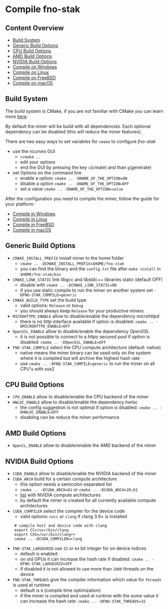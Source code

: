 # Compile fno-stak

## Content Overview
* [Build System](#build-system)
* [Generic Build Options](#generic-build-options)
* [CPU Build Options](#cpu-build-options)
* [AMD Build Options](#amd-build-options)
* [NVIDIA Build Options](#nvidia-build-options)
* [Compile on Windows](compile_Windows.md)
* [Compile on Linux](compile_Linux.md)
* [Compile on FreeBSD](compile_FreeBSD.md)
* [Compile on macOS](compile_macOS.md)

## Build System

The build system is CMake, if you are not familiar with CMake you can learn more [here](https://cmake.org/runningcmake/).

By default the miner will be build with all dependencies. Each optional dependency can be disabled (this will reduce the miner features).

There are two easy ways to set variables for `cmake` to configure *fno-stak*
- use the ncurses GUI
  - `ccmake ..`
  - edit your options
  - end the GUI by pressing the key `c`(create) and than `g`(generate)
- set Options on the command line
  - enable a option: `cmake .. -DNAME_OF_THE_OPTION=ON`
  - disable a option `cmake .. -DNAME_OF_THE_OPTION=OFF`
  - set a value `cmake .. -DNAME_OF_THE_OPTION=value`

After the configuration you need to compile the miner, follow the guide for your platform:
* [Compile in Windows](compile_Windows.md)
* [Compile in Linux](compile_Linux.md)
* [Compile in FreeBSD](compile_FreeBSD.md)
* [Compile in macOS](compile_macOS.md)

## Generic Build Options
- `CMAKE_INSTALL_PREFIX` install miner to the home folder
  - `cmake .. -DCMAKE_INSTALL_PREFIX=$HOME/fno-stak`
  - you can find the binary and the `config.txt` file after `make install` in `$HOME/fno-stak/bin`
- `CMAKE_LINK_STATIC` link libgcc and libstdc++ libraries static (default OFF)
  - disable with `cmake .. -DCMAKE_LINK_STATIC=ON`
  - if you use static compile to run the miner on another system set `-DFNO-STAK_COMPILE=generic`
- `CMAKE_BUILD_TYPE` set the build type
  - valid options: `Release` or `Debug`
  - you should always keep `Release` for your productive miners
- `MICROHTTPD_ENABLE` allow to disable/enable the dependency *microhttpd*
  - there is no *http* interface available if option is disabled: `cmake .. -DMICROHTTPD_ENABLE=OFF`
- `OpenSSL_ENABLE` allow to disable/enable the dependency *OpenSSL*
  - it is not possible to connect to a *https* secured pool if option is disabled: `cmake .. -DOpenSSL_ENABLE=OFF`
- `FNO-STAK_COMPILE` select the CPU compute architecture (default: native)
  - native means the miner binary can be used only on the system where it is compiled but will archive the highest hash rate
  - use `cmake .. -DFNO-STAK_COMPILE=generic` to run the miner on all CPU's with sse2

## CPU Build Options

- `CPU_ENABLE` allow to disable/enable the CPU backend of the miner
- `HWLOC_ENABLE` allow to disable/enable the dependency *hwloc*
  - the config suggestion is not optimal if option is disabled: `cmake .. -DHWLOC_ENABLE=OFF`
  - disabling can be reduce the miner performance

## AMD Build Options

- `OpenCL_ENABLE` allow to disable/enable the AMD backend of the miner

## NVIDIA Build Options

- `CUDA_ENABLE` allow to disable/enable the NVIDIA backend of the miner
- `CUDA_ARCH` build for a certain compute architecture
  - this option needs a semicolon separated list
  - `cmake .. -DCUDA_ARCH=61` or `cmake .. -DCUDA_ARCH=20;61`
  - [list](https://developer.nvidia.com/cuda-gpus) with NVIDIA compute architectures
  - by default the miner is created for all currently available compute architectures
- `CUDA_COMPILER` select the compiler for the device code
  - valid options: `nvcc` or `clang` if clang 3.9+ is installed
```
    # compile host and device code with clang
    export CC=/usr/bin/clang
    export CXX=/usr/bin/clang++
    cmake .. -DCUDA_COMPILER=clang
```
- `FNO-STAK_LARGEGRID` use `32` or `64` bit integer for on device indices
  - default is enabled
  - on old GPUs it can increase the hash rate if disabled: `cmake .. -DFNO-STAK_LARGEGRID=OFF`
  - if disabled it is not allowed to use more than `1000` threads on the device
- `FNO-STAK_THREADS` give the compiler information which value for `threads` is used at runtime
  - default is `0` (compile time optimization)
  - if the miner is compiled and used at runtime with the some value it can increase the hash rate: `cmake .. -DFNO-STAK_THREADS=32`

